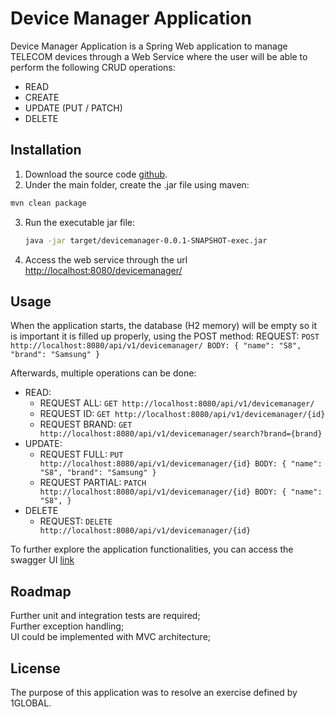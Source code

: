 # Device Manager Application

Device Manager Application is a Spring Web application to manage TELECOM devices through a Web Service where the user will be able to perform the following CRUD operations:
- READ
- CREATE
- UPDATE (PUT / PATCH)
- DELETE

## Installation

1. Download the source code [github](https://github.com/GomesRui/global1).
2. Under the main folder, create the .jar file using maven:

```bash
mvn clean package
```
3. Run the executable jar file:
   ```bash
   java -jar target/devicemanager-0.0.1-SNAPSHOT-exec.jar
   ```
4. Access the web service through the url [http://localhost:8080/devicemanager/](http://localhost:8080/devicemanager/)

## Usage

When the application starts, the database (H2 memory) will be empty so it is important it is filled up properly, using the POST method:
REQUEST: `POST http://localhost:8080/api/v1/devicemanager/
BODY: {
    "name": "S8",
    "brand": "Samsung"
}`

Afterwards, multiple operations can be done:
- READ:
  - REQUEST ALL: `GET http://localhost:8080/api/v1/devicemanager/`
  - REQUEST ID: `GET http://localhost:8080/api/v1/devicemanager/{id}`
  - REQUEST BRAND: `GET http://localhost:8080/api/v1/devicemanager/search?brand={brand}`
- UPDATE:
  - REQUEST FULL: `PUT http://localhost:8080/api/v1/devicemanager/{id}
           BODY: {
             "name": "S8",
             "brand": "Samsung"
         }`
  - REQUEST PARTIAL: `PATCH http://localhost:8080/api/v1/devicemanager/{id}
           BODY: {
             "name": "S8",
         }`
- DELETE
  - REQUEST: `DELETE http://localhost:8080/api/v1/devicemanager/{id}`

To further explore the application functionalities, you can access the swagger UI [link](http://localhost:8080/api-ui)

## Roadmap

Further unit and integration tests are required;\
Further exception handling;\
UI could be implemented with MVC architecture;

## License

The purpose of this application was to resolve an exercise defined by 1GLOBAL.
